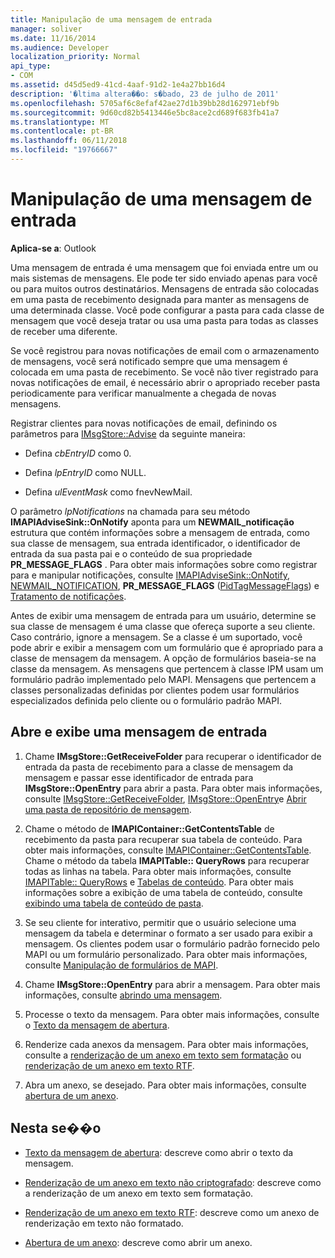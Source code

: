 ```yaml
---
title: Manipulação de uma mensagem de entrada
manager: soliver
ms.date: 11/16/2014
ms.audience: Developer
localization_priority: Normal
api_type:
- COM
ms.assetid: d45d5ed9-41cd-4aaf-91d2-1e4a27bb16d4
description: '�ltima altera��o: s�bado, 23 de julho de 2011'
ms.openlocfilehash: 5705af6c8efaf42ae27d1b39bb28d162971ebf9b
ms.sourcegitcommit: 9d60cd82b5413446e5bc8ace2cd689f683fb41a7
ms.translationtype: MT
ms.contentlocale: pt-BR
ms.lasthandoff: 06/11/2018
ms.locfileid: "19766667"
---
```

# <a name="handling-an-incoming-message"></a>Manipulação de uma mensagem de entrada

**Aplica-se a**: Outlook 
  
Uma mensagem de entrada é uma mensagem que foi enviada entre um ou mais sistemas de mensagens. Ele pode ter sido enviado apenas para você ou para muitos outros destinatários. Mensagens de entrada são colocadas em uma pasta de recebimento designada para manter as mensagens de uma determinada classe. Você pode configurar a pasta para cada classe de mensagem que você deseja tratar ou usa uma pasta para todas as classes de receber uma diferente.
  
Se você registrou para novas notificações de email com o armazenamento de mensagens, você será notificado sempre que uma mensagem é colocada em uma pasta de recebimento. Se você não tiver registrado para novas notificações de email, é necessário abrir o apropriado receber pasta periodicamente para verificar manualmente a chegada de novas mensagens.
  
Registrar clientes para novas notificações de email, definindo os parâmetros para [IMsgStore::Advise](imsgstore-advise.md) da seguinte maneira: 
  
- Defina _cbEntryID_ como 0. 
    
- Defina _lpEntryID_ como NULL. 
    
- Defina _ulEventMask_ como fnevNewMail. 
    
O parâmetro _lpNotifications_ na chamada para seu método **IMAPIAdviseSink::OnNotify** aponta para um **NEWMAIL\_notificação** estrutura que contém informações sobre a mensagem de entrada, como sua classe de mensagem, sua entrada identificador, o identificador de entrada da sua pasta pai e o conteúdo de sua propriedade **PR_MESSAGE_FLAGS** . Para obter mais informações sobre como registrar para e manipular notificações, consulte [IMAPIAdviseSink::OnNotify](imapiadvisesink-onnotify.md), [NEWMAIL_NOTIFICATION](newmail_notification.md), **PR_MESSAGE_FLAGS** ([PidTagMessageFlags](pidtagmessageflags-canonical-property.md)) e [Tratamento de notificações](handling-notifications.md). 
  
Antes de exibir uma mensagem de entrada para um usuário, determine se sua classe de mensagem é uma classe que ofereça suporte a seu cliente. Caso contrário, ignore a mensagem. Se a classe é um suportado, você pode abrir e exibir a mensagem com um formulário que é apropriado para a classe de mensagem da mensagem. A opção de formulários baseia-se na classe da mensagem. As mensagens que pertencem à classe IPM usam um formulário padrão implementado pelo MAPI. Mensagens que pertencem a classes personalizadas definidas por clientes podem usar formulários especializados definida pelo cliente ou o formulário padrão MAPI.
  
## <a name="open-and-display-an-incoming-message"></a>Abre e exibe uma mensagem de entrada
  
1. Chame **IMsgStore::GetReceiveFolder** para recuperar o identificador de entrada da pasta de recebimento para a classe de mensagem da mensagem e passar esse identificador de entrada para **IMsgStore::OpenEntry** para abrir a pasta. Para obter mais informações, consulte [IMsgStore::GetReceiveFolder](imsgstore-getreceivefolder.md), [IMsgStore::OpenEntry](imsgstore-openentry.md)e [Abrir uma pasta de repositório de mensagem](opening-a-message-store-folder.md).
    
2. Chame o método de **IMAPIContainer::GetContentsTable** de recebimento da pasta para recuperar sua tabela de conteúdo. Para obter mais informações, consulte [IMAPIContainer::GetContentsTable](imapicontainer-getcontentstable.md). Chame o método da tabela **IMAPITable:: QueryRows** para recuperar todas as linhas na tabela. Para obter mais informações, consulte [IMAPITable:: QueryRows](imapitable-queryrows.md) e [Tabelas de conteúdo](contents-tables.md). Para obter mais informações sobre a exibição de uma tabela de conteúdo, consulte [exibindo uma tabela de conteúdo de pasta](displaying-a-folder-contents-table.md).
    
3. Se seu cliente for interativo, permitir que o usuário selecione uma mensagem da tabela e determinar o formato a ser usado para exibir a mensagem. Os clientes podem usar o formulário padrão fornecido pelo MAPI ou um formulário personalizado. Para obter mais informações, consulte [Manipulação de formulários de MAPI](handling-mapi-forms.md).
    
4. Chame **IMsgStore::OpenEntry** para abrir a mensagem. Para obter mais informações, consulte [abrindo uma mensagem](opening-a-message.md).
    
5. Processe o texto da mensagem. Para obter mais informações, consulte o [Texto da mensagem de abertura](opening-message-text.md).
    
6. Renderize cada anexos da mensagem. Para obter mais informações, consulte a [renderização de um anexo em texto sem formatação](rendering-an-attachment-in-plain-text.md) ou [renderização de um anexo em texto RTF](rendering-an-attachment-in-rtf-text.md).
    
7. Abra um anexo, se desejado. Para obter mais informações, consulte [abertura de um anexo](opening-an-attachment.md).
    
## <a name="in-this-section"></a>Nesta se��o

- [Texto da mensagem de abertura](opening-message-text.md): descreve como abrir o texto da mensagem.
    
- [Renderização de um anexo em texto não criptografado](rendering-an-attachment-in-plain-text.md): descreve como a renderização de um anexo em texto sem formatação.
    
- [Renderização de um anexo em texto RTF](rendering-an-attachment-in-rtf-text.md): descreve como um anexo de renderização em texto não formatado.
    
- [Abertura de um anexo](opening-an-attachment.md): descreve como abrir um anexo.
    

